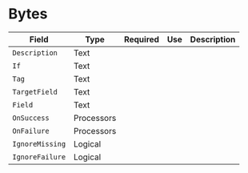 # Bytes

|Field|Type|Required|Use|Description|
|---|---|---|---|---|
|`Description`|Text||||
|`If`|Text||||
|`Tag`|Text||||
|`TargetField`|Text||||
|`Field`|Text||||
|`OnSuccess`|Processors||||
|`OnFailure`|Processors||||
|`IgnoreMissing`|Logical||||
|`IgnoreFailure`|Logical||||
